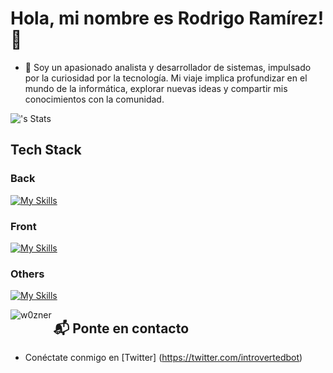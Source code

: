 # Hola, mi nombre es Rodrigo Ramírez! 👋
- 🔭 Soy un apasionado analista y desarrollador de sistemas, impulsado por la curiosidad por la tecnología. Mi viaje implica profundizar en el mundo de la informática, explorar nuevas ideas y compartir mis conocimientos con la comunidad.

![<username>'s Stats](https://github-readme-stats.vercel.app/api?username=w0zner&theme=vue-dark&show_icons=true&hide_border=true&count_private=true)

## Tech Stack
### Back
[![My Skills](https://skillicons.dev/icons?i=java,spring,git,maven,eclipse,idea,nodejs,mongodb,firebase,postman,postgres)](https://skillicons.dev)

### Front
[![My Skills](https://skillicons.dev/icons?i=html,css,js,angular,ts,npm,vscode)](https://skillicons.dev)

### Others
[![My Skills](https://skillicons.dev/icons?i=linux,bash,mint)](https://skillicons.dev)

<p><img align="left" src="https://github-readme-stats.vercel.app/api/top-langs?username=w0zner&show_icons=true&theme=dark&locale=es&layout=compact" alt="w0zner" /></p>


## 📬 Ponte en contacto

- Conéctate conmigo en [Twitter] (https://twitter.com/introvertedbot)
<!--
**w0zner/w0zner** is a ✨ _special_ ✨ repository because its `README.md` (this file) appears on your GitHub profile.

Here are some ideas to get you started:

- 🔭 I’m currently working on ... 
- 🌱 I’m currently learning ...
- 👯 I’m looking to collaborate on ...
- 🤔 I’m looking for help with ...
- 💬 Ask me about ...
- 📫 How to reach me: ...
- 😄 Pronouns: ...
- ⚡ Fun fact: ...
-->

